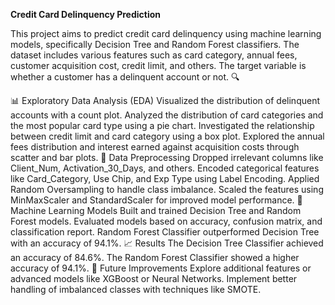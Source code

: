 **Credit Card Delinquency Prediction**

This project aims to predict credit card delinquency using machine learning models, specifically Decision Tree and Random Forest classifiers. The dataset includes various features such as card category, annual fees, customer acquisition cost, credit limit, and others. The target variable is whether a customer has a delinquent account or not. 🔍

📊 Exploratory Data Analysis (EDA)
Visualized the distribution of delinquent accounts with a count plot.
Analyzed the distribution of card categories and the most popular card type using a pie chart.
Investigated the relationship between credit limit and card category using a box plot.
Explored the annual fees distribution and interest earned against acquisition costs through scatter and bar plots.
🧹 Data Preprocessing
Dropped irrelevant columns like Client_Num, Activation_30_Days, and others.
Encoded categorical features like Card_Category, Use Chip, and Exp Type using Label Encoding.
Applied Random Oversampling to handle class imbalance.
Scaled the features using MinMaxScaler and StandardScaler for improved model performance.
🧠 Machine Learning Models
Built and trained Decision Tree and Random Forest models.
Evaluated models based on accuracy, confusion matrix, and classification report.
Random Forest Classifier outperformed Decision Tree with an accuracy of 94.1%.
📈 Results
The Decision Tree Classifier achieved an accuracy of 84.6%.
The Random Forest Classifier showed a higher accuracy of 94.1%.
🚀 Future Improvements
Explore additional features or advanced models like XGBoost or Neural Networks.
Implement better handling of imbalanced classes with techniques like SMOTE.
